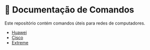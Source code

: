 # 📘 Documentação de Comandos

Este repositório contém comandos úteis para redes de computadores.

- [Huawei](huawei/comandos-basicos.md)
- [Cisco](cisco-ios/comandos-basicos.md)
- [Extreme](extreme-networks/comandos-basicos.md)
